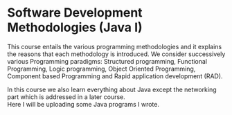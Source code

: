 # Software Development Methodologies (Java I)

This course entails the various programming methodologies and it explains the reasons that
each methodology is introduced. We consider successively various Programming paradigms:
Structured programming, Functional Programming, Logic programming, Object Oriented
Programming, Component based Programming and Rapid application development (RAD).

In this course we also learn everything about Java except the networking part which is addressed in a later course.  
Here I will be uploading some Java programs I wrote.
